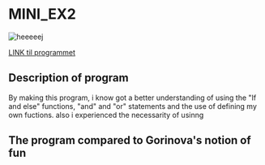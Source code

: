 # MINI_EX2

![heeeeej](https://github.com/madsdixen/mini_ex/blob/master/mini_ex2/images/APP-screenshot.PNG?raw=true)

[LINK til programmet](https://rawgit.com/madsdixen/mini_ex/master/mini_ex2/index.html)

## Description of program

By making this program, i know got a better understanding of using the "If and else" functions, "and" and "or" statements and the use of defining my own fuctions. also i experienced the necessarity of usinng 

## The program compared to Gorinova's notion of fun
